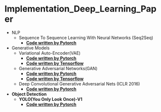# Implementation_Deep_Learning_Paper
  - NLP
    - Sequence To Sequence Learning With Neural Networks (Seq2Seq)
      - <b>[Code written by Pytorch](https://github.com/chang-heekim/Implementation_Deep_Learning_Paper/blob/main/Sequence_To_Sequence_Learning_With_Neural_Networks/Seq2Seq_Pytorch.ipynb)</b>
  - Generative Models
    - Variational Auto-Encoder(VAE)
      - <b>[Code written by Pytorch](https://github.com/chang-heekim/Implementation_Deep_Learning_Paper/blob/main/Auto-Encoding%20Variational%20Bayes/VAE_for_MNIST_Pytorch.ipynb)</b>
      - <b>[Code written by Tensorflow](https://github.com/chang-heekim/Implementation_Deep_Learning_Paper/blob/main/Auto-Encoding%20Variational%20Bayes/VAE_for_MNIST_Tensorflow.ipynb)</b>
    - Generative Adversarial Networks(GAN)
      - <b>[Code written by Pytorch](https://github.com/chang-heekim/Implementation_Deep_Learning_Paper/blob/main/Generative%20Adversarial%20Networks/GAN_for_MNIST_Pytorch.ipynb)</b> 
      - <b>[Code written by Tensorflow](https://github.com/chang-heekim/Implementation_Deep_Learning_Paper/blob/main/Generative%20Adversarial%20Networks/GAN_for_MNIST_Tensorflow.ipynb)</b>
    - Deep Convolutional Generative Adversarial Nets (ICLR 2016)
      - <b>[Code written by Pytorch](https://github.com/chang-heekim/Implementation_Deep_Learning_Paper/blob/main/Deep%20Convolutional%20Generative%20Adversarial%20Nets/DCGAN_Pytorch.ipynb)
  - Object Detection
    - YOLO(You Only Look Once)-V1
      - <b>[Code written by Pytorch](https://github.com/chang-heekim/Implementation_Deep_Learning_Paper/blob/main/YOLO(You%20Only%20Look%20Once)/YOLO_V1_Pytorch.ipynb)
